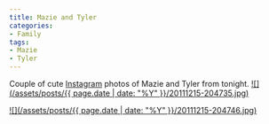 ```yaml
---
title: Mazie and Tyler
categories:
- Family
tags:
- Mazie
- Tyler
---
```


Couple of cute [Instagram](http://instagram.com/) photos of Mazie and Tyler from tonight.
[![](/assets/posts/{{ page.date | date: "%Y" }}/20111215-204735.jpg)](http://thingelstad.com/s/mazie-and-tyler/20111215-204735-jpg/img)

[![](/assets/posts/{{ page.date | date: "%Y" }}/20111215-204746.jpg)](http://thingelstad.com/s/mazie-and-tyler/20111215-204746-jpg/img)
